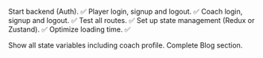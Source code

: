Start backend (Auth). ✅
Player login, signup and logout. ✅
Coach login, signup and logout. ✅
Test all routes. ✅
Set up state management (Redux or Zustand). ✅
Optimize loading time. ✅


Show all state variables including coach profile.
Complete Blog section.